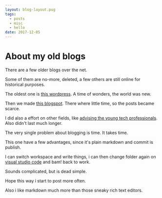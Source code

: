 ```yaml
---
layout: blog-layout.pug
tags:
  - posts
  - misc
  - hello
date: 2017-12-05
---
```

# About my old blogs

There are a few older blogs over the net.

Some of them are no-more, deleted, a few others are still online for historical purposes.

The oldest one is [this wordpress](https://sombriks.wordpress.com/). A time of wonders, the world was new.

Then we made [this blogspot](https://sombriks.blogspot.com.br/). There where little time, so the posts became scarce.

I did also a effort on other fields, like [advising the young tech professionals](https://guiadoprofissionaldasgalaxias.blogspot.com.br/). Also didn't last much longer.

The very single problem about blogging is time. It takes time.

This one have a few advantages, since it's plain markdown and commit is publish.

I can switch workspace and write things, i can then change folder again on [visual studio code](https://code.visualstudio.com/) and bam! back to work.

Sounds complicated, but is dead simple.

Hope this way i start to post more often.

Also i like markdown much more than those sneaky rich text editors.
